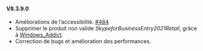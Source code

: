#### V8.3.9.0

- Améliorations de l’accessibilité. [#484](https://github.com/YerongAI/Office-Tool/issues/484)
- Supprimer le produit non valide *SkypeforBusinessEntry2021Retail*, grâce à [Windows_Addict](https://forums.mydigitallife.net/members/windows_addict.1108726/).
- Correction de bugs et amélioration des performances.
